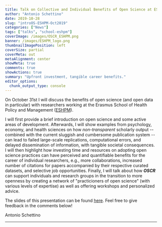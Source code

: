 ```yaml
---
title: Talk on Collective and Individual Benefits of Open Science at ESHPM 
author: "Antonio Schettino"
date: 2019-10-28
slug: "introOS-ESHPM-Oct2019"
categories: ["News"]
tags: ["talks", "school-eshpm"]
coverImage: /images/OSCR_ESHPM.png
banner: /images/ESHPM_logo.png
thumbnailImagePosition: left
coverSize: partial
coverMeta: out
metaAlignment: center
showMeta: true
comments: true
showActions: true
summary: "Upfront investment, tangible career benefits."
editor_options: 
  chunk_output_type: console
---
```


On October 31st I will discuss the benefits of open science (and open data in particular) with researchers working at the Erasmus School of Health Policy and Management ([ESHPM](https://www.eur.nl/eshpm/)). 

I will first provide a brief introduction on open science and some active areas of development. Afterwards, I will show examples from psychology, economy, and health sciences on how _non-transparent_ scholarly output -- combined with the current sluggish and cumbersome publication system -- can lead to failed large-scale replications, computational errors, and delayed dissemination of information, with tangible societal consequences. I will then highlight how investing time and resources on adopting open science practices can have perceived and quantifiable benefits for the career of individual researchers, e.g., more collaborations, increased number of citations for papers accompanied by their respective curated datasets, and selective job opportunities. Finally, I will talk about how **_OSCR_** can support individuals and research groups in the transition to more openness by creating a network of "practicioners of open science" (with various levels of expertise) as well as offering workshops and personalized advice.

The slides of this presentation can be found [here](https://osf.io/v7z5s/). Feel free to give feedback in the comments below!

Antonio Schettino

***


